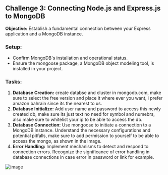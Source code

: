 ## Challenge 3: Connecting Node.js and Express.js to MongoDB

**Objective:** Establish a fundamental connection between your Express application and a MongoDB instance.

### Setup:

- Confirm MongoDB's installation and operational status.
- Ensure the mongoose package, a MongoDB object modeling tool, is installed in your project.

### Tasks:
1. **Database Creation:** create databse and cluster in mongodb.com, make sure to select the free version and place it where ever you want, i prefer amazon bahrain since its the nearest to us.
1. **Database Initialize:** Add user name and password to access this newly created db, make sure its just text no need for symbol and numebrs, also make sure to whitelist your ip to be able to access the db.
1. **Database Connection:** Use mongoose to initiate a connection to a MongoDB instance. Understand the necessary configurations and potential pitfalls, make sure to add permission to yourself to be able to access the mongo, as shown in the image.
1. **Error Handling:** Implement mechanisms to detect and respond to connection errors. Recognize the significance of error handling in database connections in case error in password or link for example.


![image](https://github.com/danielawde9/fullstack-bootcamp/assets/8840298/684bf5c3-139b-4d02-a10f-470490389a80)

